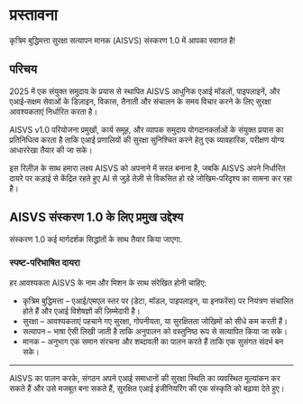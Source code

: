 # प्रस्तावना

कृत्रिम बुद्धिमत्ता सुरक्षा सत्यापन मानक (AISVS) संस्करण 1.0 में आपका स्वागत है!

## परिचय

2025 में एक संयुक्त समुदाय के प्रयास से स्थापित AISVS आधुनिक एआई मॉडलों, पाइपलाइनें, और एआई‑सक्षम सेवाओं के डिज़ाइन, विकास, तैनाती और संचालन के समय विचार करने के लिए सुरक्षा आवश्यकताएं निर्धारित करता है।

AISVS v1.0 परियोजना प्रमुखों, कार्य समूह, और व्यापक समुदाय योगदानकर्ताओं के संयुक्त प्रयास का प्रतिनिधित्व करता है ताकि एआई प्रणालियों की सुरक्षा सुनिश्चित करने हेतु एक व्यावहारिक, परीक्षण योग्य आधाररेखा तैयार की जा सके।

इस रिलीज़ के साथ हमारा लक्ष्य AISVS को अपनाने में सरल बनाना है, जबकि AISVS अपने निर्धारित दायरे पर कड़ाई से केंद्रित रहते हुए AI से जुड़े तेज़ी से विकसित हो रहे जोखिम-परिदृश्य का सामना कर रहा है।

## AISVS संस्करण 1.0 के लिए प्रमुख उद्देश्य

संस्करण 1.0 कई मार्गदर्शक सिद्धांतों के साथ तैयार किया जाएगा.

### स्पष्ट-परिभाषित दायरा

हर आवश्यकता AISVS के नाम और मिशन के साथ संरेखित होनी चाहिए:

* कृत्रिम बुद्धिमत्ता – एआई/एमएल स्तर पर (डेटा, मॉडल, पाइपलाइन, या इनफरेंस) पर नियंत्रण संचालित होते हैं और एआई विशेषज्ञों की ज़िम्मेदारी है।
* सुरक्षा – आवश्यकताएं पहचाने गए सुरक्षा, गोपनीयता, या सुरक्षितता जोखिमों को सीधे कम करती हैं।
* सत्यापन – भाषा ऐसी लिखी जाती है ताकि अनुपालन को वस्तुनिष्ठ रूप से सत्यापित किया जा सके।
* मानक – अनुभाग एक समान संरचना और शब्दावली का पालन करते हैं ताकि एक सुसंगत संदर्भ बन सके।
  ​
---

AISVS का पालन करके, संगठन अपने एआई समाधानों की सुरक्षा स्थिति का व्यवस्थित मूल्यांकन कर सकते हैं और उसे मजबूत बना सकते हैं, सुरक्षित एआई इंजीनियरिंग की एक संस्कृति को बढ़ावा देते हुए।

